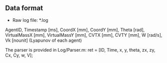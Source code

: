 ## Data format 

* Raw log file: *.log

AgentID, Timestamp [ms], CoordX [mm], CoordY [mm], Theta [rad], VirtualMassX [mm], VirtualMassY [mm], CVTX [mm], CVTY [mm], W [rad/s], Vk [nounit] (Lyapunov of each agent)

The parser is provided in Log/Parser.m:		ret = [ID, Time, x, y, theta, zx, zy, Cx, Cy, w, V];
